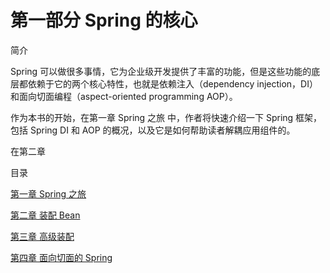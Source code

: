 # 第一部分 Spring 的核心

简介

Spring 可以做很多事情，它为企业级开发提供了丰富的功能，但是这些功能的底层都依赖于它的两个核心特性，也就是依赖注入（dependency injection，DI）和面向切面编程（aspect-oriented programming AOP）。

作为本书的开始，在第一章 Spring 之旅 中，作者将快速介绍一下 Spring 框架，包括 Spring DI 和 AOP 的概况，以及它是如何帮助读者解耦应用组件的。

在第二章

目录

[第一章 Spring 之旅](chapter-1)

[第二章 装配 Bean](chapter-2)

[第三章 高级装配](chapter-3)

[第四章 面向切面的 Spring](chapter-4)
